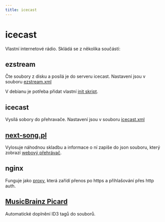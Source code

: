 ```yaml
---
title: icecast
---
```


# icecast

Vlastní internetové rádio. Skládá se z několika součástí:

## ezstream

Čte soubory z disku a posílá je do serveru icecast. Nastavení jsou v souboru [ezstream.xml](https://github.com/petrkle/debian-router/blob/master/salt/icecast/ezstream.xml)

V debianu je potřeba přidat vlastní [init skript](https://github.com/petrkle/debian-router/blob/master/salt/icecast/ezstream).

## icecast

Vysílá sobory do přehravače. Nastavení jsou v souboru [icecast.xml](https://github.com/petrkle/debian-router/blob/master/salt/icecast/icecast.xml)

## [next-song.pl](https://github.com/petrkle/next-song)

Vylosuje náhodnou skladbu a informace o ní zapíše do json souboru, který zobrazí [webový přehrávač](https://github.com/petrkle/web-radio-player).

## nginx

Funguje jako [proxy](https://github.com/petrkle/debian-router/blob/master/salt/nginx/conf/radio.conf), která zařídí přenos po https a přihlašování přes http auth.

## [MusicBrainz Picard](https://picard.musicbrainz.org)

Automatické doplnění ID3 tagů do souborů.
